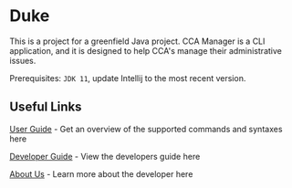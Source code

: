 # Duke

This is a project for a greenfield Java project. CCA Manager is a CLI application, and it is designed to help CCA's manage their administrative issues.

Prerequisites: `JDK 11`, update Intellij to the most recent version.

## Useful Links

[User Guide](https://ay2122s1-cs2113t-f12-4.github.io/tp/UserGuide.html) - Get an overview of the supported commands and syntaxes here

[Developer Guide](https://ay2122s1-cs2113t-f12-4.github.io/tp/DeveloperGuide.html) - View the developers guide here

[About Us](https://github.com/AY2122S1-CS2113T-F12-4/tp/blob/master/docs/AboutUs.md) - Learn more about the developer here

